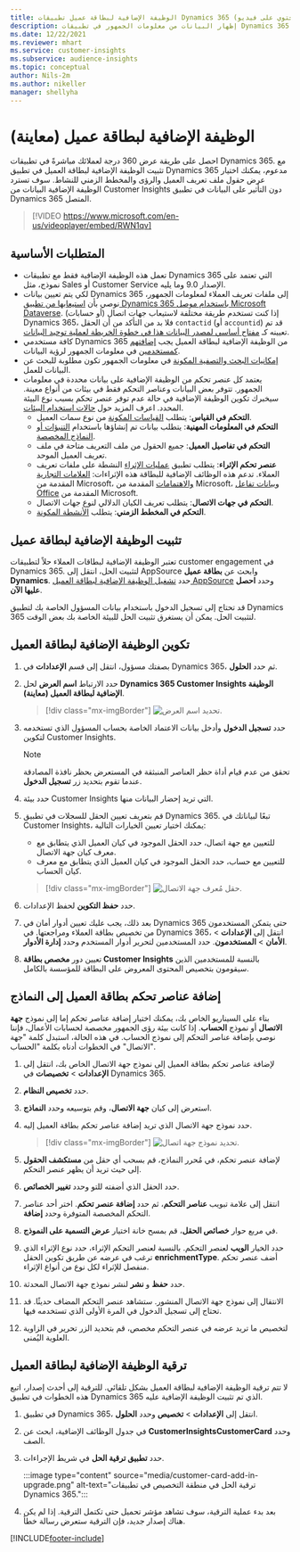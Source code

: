 ```yaml
---
title: الوظيفة الإضافية لبطاقة عميل تطبيقات Dynamics 365 (يحتوي على فيديو)
description: إظهار البيانات من معلومات الجمهور في تطبيقات Dynamics 365 باستخدام هذه الوظيفة الإضافية.
ms.date: 12/22/2021
ms.reviewer: mhart
ms.service: customer-insights
ms.subservice: audience-insights
ms.topic: conceptual
author: Nils-2m
ms.author: nikeller
manager: shellyha
---
```


# <a name="customer-card-add-in-preview"></a>الوظيفة الإضافية لبطاقة عميل (معاينة)



احصل على طريقة عرض 360 درجة لعملائك مباشرةً في تطبيقات Dynamics 365. مع تثبيت الوظيفة الإضافية لبطاقة العميل في تطبيق Dynamics 365 مدعوم، يمكنك اختيار عرض حقول ملف تعريف العميل والرؤى والمخطط الزمني للنشاط. سوف تسترد الوظيفة الإضافية البيانات من Customer Insights دون التأثير على البيانات في تطبيق Dynamics 365 المتصل.

> [!VIDEO https://www.microsoft.com/en-us/videoplayer/embed/RWN1qv]

## <a name="prerequisites"></a>المتطلبات الأساسية

- تعمل هذه الوظيفة الإضافية فقط مع تطبيقات Dynamics 365 التي تعتمد على نموذج، مثل Sales أو Customer Service الإصدار 9.0 وما يليه.
- لكي يتم تعيين بيانات Dynamics 365 إلى ملفات تعريف العملاء لمعلومات الجمهور، نوصي بأن [استيعابها من تطبيق Dynamics 365 باستخدام موصل Microsoft Dataverse](connect-power-query.md). إذا كنت تستخدم طريقة مختلفة لاستيعاب جهات اتصال (أو حسابات) Dynamics 365، فلا بد من التأكد من أن الحقل `contactid` (أو `accountid`) قد تم تعيينه كـ [مفتاح أساسي لمصدر البيانات هذا في خطوة الخريطة لعملية توحيد البيانات](map-entities.md#select-primary-key-and-semantic-type-for-attributes). 
- كافة مستخدمي Dynamics 365 من الوظيفة الإضافية لبطاقة العميل يجب [إضافتهم كمستخدمين](permissions.md) في معلومات الجمهور لرؤية البيانات.
- [إمكانيات البحث والتصفية المكونة](search-filter-index.md) في معلومات الجمهور تكون مطلوبة للبحث عن البيانات للعمل.
- يعتمد كل عنصر تحكم من الوظيفة الإضافية على بيانات محددة في معلومات الجمهور. تتوفر بعض البيانات وعناصر التحكم فقط في بيئات من أنواع معينة. سيخبرك تكوين الوظيفة الإضافية في حالة عدم توفر عنصر تحكم بسبب نوع البيئة المحدد. اعرف المزيد حول [حالات استخدام البيئات](work-with-business-accounts.md).
  - **التحكم في القياس**: يتطلب [القياسات المكونة](measures.md) من نوع سمات العميل.
  - **التحكم في المعلومات المهنية**: يتطلب بيانات تم إنشاؤها باستخدام [التنبؤات أو النماذج المخصصة](predictions-overview.md).
  - **التحكم في تفاصيل العميل**: جميع الحقول من ملف التعريف متاحة في ملف تعريف العميل الموحد.
  - **عنصر تحكم الإثراء**: يتطلب تطبيق [عمليات الإثراء](enrichment-hub.md) النشطة على ملفات تعريف العملاء. تدعم هذه الوظائف الإضافية للبطاقة هذه الإثراءات: [العلامات التجارية](enrichment-microsoft.md) المقدمة من Microsoft، [والاهتمامات](enrichment-microsoft.md) المقدمة من Microsoft، و[بيانات تفاعل Office](enrichment-office.md) المقدمة من Microsoft.
  - **التحكم في جهات الاتصال**: يتطلب تعريف الكيان الدلالي لنوع جهات الاتصال.
  - **التحكم في المخطط الزمني**: يتطلب [الأنشطة المكونة](activities.md).

## <a name="install-the-customer-card-add-in"></a>تثبيت الوظيفة الإضافية لبطاقة عميل

تعتبر الوظيفة الإضافية لبطاقات العملاء حلاً لتطبيقات customer engagement في Dynamics 365. لتثبيت الحل، انتقل إلى AppSource وابحث عن **بطاقة عميل Dynamics**. حدد [تشغيل الوظيفة الإضافية لبطاقة العميل AppSource](https://appsource.microsoft.com/product/dynamics-365/mscrm.dynamics_365_customer_insights_customer_card_addin?tab=Overview) وحدد **احصل عليها الآن**.

قد تحتاج إلى تسجيل الدخول باستخدام بيانات المسؤول الخاصة بك لتطبيق Dynamics 365 لتثبيت الحل. يمكن أن يستغرق تثبيت الحل للبيئة الخاصة بك بعض الوقت.

## <a name="configure-the-customer-card-add-in"></a>تكوين الوظيفة الإضافية لبطاقة العميل

1. بصفتك مسؤول، انتقل إلى قسم **الإعدادات** في Dynamics 365، ثم حدد **الحلول**.

1. حدد الارتباط **اسم العرض** لحل **Dynamics 365 Customer Insights الوظيفة الإضافية لبطاقة العميل (معاينة)**.

   > [!div class="mx-imgBorder"]
   > ![تحديد اسم العرض.](media/select-display-name.png "تحديد اسم العرض.")

1. حدد **تسجيل الدخول** وأدخل بيانات الاعتماد الخاصة بحساب المسؤول الذي تستخدمه لتكوين Customer Insights.

   > [!NOTE]
   > تحقق من عدم قيام أداة حظر العناصر المنبثقة في المستعرض بحظر نافذة المصادقة عندما تقوم بتحديد زر **تسجيل الدخول**.

1. حدد بيئة Customer Insights التي تريد إحضار البيانات منها.

1. قم بتعريف تعيين الحقل للسجلات في تطبيق Dynamics 365. تبعًا لبياناتك في Customer Insights، يمكنك اختيار تعيين الخيارات التالية:
   - للتعيين مع جهة اتصال، حدد الحقل الموجود في كيان العميل الذي يتطابق مع معرف كيان جهة الاتصال.
   - للتعيين مع حساب، حدد الحقل الموجود في كيان العميل الذي يتطابق مع معرف كيان الحساب.

   > [!div class="mx-imgBorder"]
   > ![حقل مُعرف جهة الاتصال.](media/contact-id-field.png "حقل مُعرف جهة الاتصال.")

1. حدد **حفظ التكوين** لحفظ الإعدادات.

1. بعد ذلك، يجب عليك تعيين أدوار أمان في Dynamics 365 حتى يتمكن المستخدمون من تخصيص بطاقة العملاء ومراجعتها. في Dynamics 365، انتقل إلى **الإعدادات** > **الأمان** > **المستخدمون**. حدد المستخدمين لتحرير أدوار المستخدم وحدد **إدارة الأدوار**.

1. تعيين دور **مخصص بطاقة Customer Insights** بالنسبة للمستخدمين الذين سيقومون بتخصيص المحتوى المعروض على البطاقة للمؤسسة بالكامل.

## <a name="add-customer-card-controls-to-forms"></a>إضافة عناصر تحكم بطاقة العميل إلى النماذج

بناء على السيناريو الخاص بك، يمكنك اختيار إضافة عناصر تحكم إما إلى نموذج **جهة الاتصال** أو نموذج **الحساب**. إذا كانت بيئة رؤى الجمهور مخصصة لحسابات الأعمال، فإننا نوصي بإضافة عناصر التحكم إلى نموذج الحساب. في هذه الحالة، استبدل كلمة "جهة الاتصال" في الخطوات أدناه بكلمة "الحساب".

1. لإضافة عناصر تحكم بطاقة العميل إلى نموذج جهة الاتصال الخاص بك، انتقل إلى **الإعدادات** > **تخصيصات** في Dynamics 365.

1. حدد **تخصيص النظام**.

1. استعرض إلى كيان **جهة الاتصال**، وقم بتوسيعه وحدد **النماذج**.

1. حدد نموذج جهة الاتصال الذي تريد إضافة عناصر تحكم بطاقة العميل إليه.

    > [!div class="mx-imgBorder"]
    > ![تحديد نموذج جهة اتصال.](media/contact-active-forms.png "تحديد نموذج جهة اتصال.")

1. لإضافة عنصر تحكم، في مُحرر النماذج، قم بسحب أي حقل من **مستكشف الحقول** إلى حيث تريد أن يظهر عنصر التحكم.

1. حدد الحقل الذي أضفته للتو وحدد **تغيير الخصائص**.

1. انتقل إلى علامة تبويب **عناصر التحكم**، ثم حدد **إضافة عنصر تحكم**. اختر أحد عناصر التحكم المخصصة المتوفرة وحدد **إضافة**.

1. في مربع حوار **خصائص الحقل**، قم بمسح خانة اختيار **‏‫عرض التسمية على النموذج‬**. 

1. حدد الخيار **الويب** لعنصر التحكم. بالنسبة لعنصر التحكم الإثراء، حدد نوع الإثراء الذي ترغب في عرضه عن طريق تكوين الحقل **enrichmentType**. أضف عنصر تحكم منفصل للإثراء لكل نوع من أنواع الإثراء‬.

1. حدد **حفظ** و **نشر** لنشر نموذج جهة الاتصال المحدثة.

1. الانتقال إلى نموذج جهة الاتصال المنشور. ستشاهد عنصر التحكم المضاف حديثًا. قد تحتاج إلى تسجيل الدخول في المرة الأولى الذي تستخدمه فيها.

1. لتخصيص ما تريد عرضه في عنصر التحكم مخصص، قم بتحديد الزر تحرير في الزاوية العلوية اليُمنى.

## <a name="upgrade-customer-card-add-in"></a>ترقية الوظيفة الإضافية لبطاقة العميل

لا تتم ترقية الوظيفة الإضافية لبطاقة العميل بشكل تلقائي. للترقية إلى أحدث إصدار، اتبع هذه الخطوات في تطبيق Dynamics 365 الذي تم تثبيت الوظيفة الإضافية عليه.

1. في تطبيق Dynamics 365، انتقل إلى **الإعدادات** > **تخصيص** وحدد **الحلول**.

1. في جدول الوظائف الإضافية، ابحث عن **CustomerInsightsCustomerCard** وحدد الصف.

1. حدد **تطبيق ترقية الحل** في شريط الإجراءات.

   :::image type="content" source="media/customer-card-add-in-upgrade.png" alt-text="ترقية الحل في منطقة التخصيص في تطبيقات Dynamics 365.":::

1. بعد بدء عملية الترقية، سوف تشاهد مؤشر تحميل حتى تكتمل الترقية. إذا لم يكن هناك إصدار جديد، فإن الترقية ستعرض رسالة خطأ.


[!INCLUDE[footer-include](../includes/footer-banner.md)]
